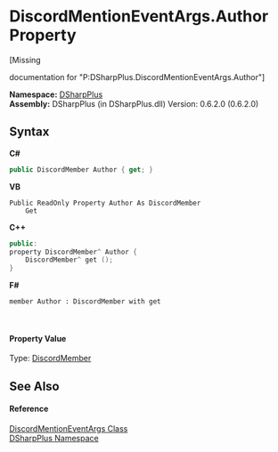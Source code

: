 # DiscordMentionEventArgs.Author Property 
 

\[Missing <summary> documentation for "P:DSharpPlus.DiscordMentionEventArgs.Author"\]

**Namespace:**&nbsp;<a href="503971eb-de5e-a570-9922-de9500a9b1cc">DSharpPlus</a><br />**Assembly:**&nbsp;DSharpPlus (in DSharpPlus.dll) Version: 0.6.2.0 (0.6.2.0)

## Syntax

**C#**<br />
``` C#
public DiscordMember Author { get; }
```

**VB**<br />
``` VB
Public ReadOnly Property Author As DiscordMember
	Get
```

**C++**<br />
``` C++
public:
property DiscordMember^ Author {
	DiscordMember^ get ();
}
```

**F#**<br />
``` F#
member Author : DiscordMember with get

```

<br />

#### Property Value
Type: <a href="5cf74e63-4004-3836-5a0d-910485913b65">DiscordMember</a>

## See Also


#### Reference
<a href="8e0b17d6-1ea5-d88a-4970-476f513e3033">DiscordMentionEventArgs Class</a><br /><a href="503971eb-de5e-a570-9922-de9500a9b1cc">DSharpPlus Namespace</a><br />